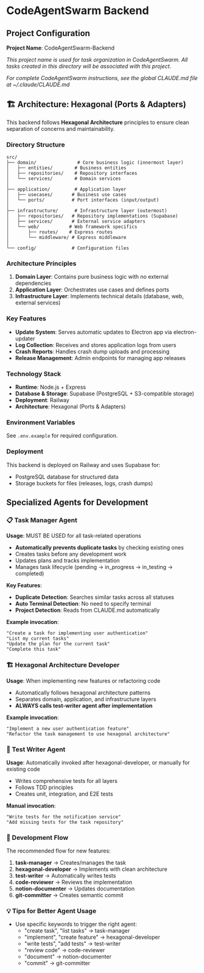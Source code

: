 # CodeAgentSwarm Backend


<!-- CODEAGENTSWARM PROJECT CONFIG START - DO NOT EDIT -->

## Project Configuration

**Project Name**: CodeAgentSwarm-Backend

_This project name is used for task organization in CodeAgentSwarm. All tasks created in this directory will be associated with this project._

_For complete CodeAgentSwarm instructions, see the global CLAUDE.md file at ~/.claude/CLAUDE.md_

<!-- CODEAGENTSWARM PROJECT CONFIG END -->

## 🏗️ Architecture: Hexagonal (Ports & Adapters)

This backend follows **Hexagonal Architecture** principles to ensure clean separation of concerns and maintainability.

### Directory Structure

```
src/
├── domain/               # Core business logic (innermost layer)
│   ├── entities/        # Business entities
│   ├── repositories/    # Repository interfaces
│   └── services/        # Domain services
│
├── application/         # Application layer
│   ├── usecases/       # Business use cases
│   └── ports/          # Port interfaces (input/output)
│
├── infrastructure/      # Infrastructure layer (outermost)
│   ├── repositories/   # Repository implementations (Supabase)
│   ├── services/       # External service adapters
│   └── web/           # Web framework specifics
│       ├── routes/    # Express routes
│       └── middleware/ # Express middleware
│
└── config/             # Configuration files
```

### Architecture Principles

1. **Domain Layer**: Contains pure business logic with no external dependencies
2. **Application Layer**: Orchestrates use cases and defines ports
3. **Infrastructure Layer**: Implements technical details (database, web, external services)

### Key Features

- **Update System**: Serves automatic updates to Electron app via electron-updater
- **Log Collection**: Receives and stores application logs from users
- **Crash Reports**: Handles crash dump uploads and processing
- **Release Management**: Admin endpoints for managing app releases

### Technology Stack

- **Runtime**: Node.js + Express
- **Database & Storage**: Supabase (PostgreSQL + S3-compatible storage)
- **Deployment**: Railway
- **Architecture**: Hexagonal (Ports & Adapters)

### Environment Variables

See `.env.example` for required configuration.

### Deployment

This backend is deployed on Railway and uses Supabase for:
- PostgreSQL database for structured data
- Storage buckets for files (releases, logs, crash dumps)

## Specialized Agents for Development

### 📋 Task Manager Agent
**Usage**: MUST BE USED for all task-related operations
- **Automatically prevents duplicate tasks** by checking existing ones
- Creates tasks before any development work
- Updates plans and tracks implementation
- Manages task lifecycle (pending → in_progress → in_testing → completed)

**Key Features**:
- **Duplicate Detection**: Searches similar tasks across all statuses
- **Auto Terminal Detection**: No need to specify terminal
- **Project Detection**: Reads from CLAUDE.md automatically

**Example invocation**:
```
"Create a task for implementing user authentication"
"List my current tasks"
"Update the plan for the current task"
"Complete this task"
```

### 🏗️ Hexagonal Architecture Developer
**Usage**: When implementing new features or refactoring code
- Automatically follows hexagonal architecture patterns
- Separates domain, application, and infrastructure layers
- **ALWAYS calls test-writer agent after implementation**

**Example invocation**:
```
"Implement a new user authentication feature"
"Refactor the task management to use hexagonal architecture"
```

### 🧪 Test Writer Agent
**Usage**: Automatically invoked after hexagonal-developer, or manually for existing code
- Writes comprehensive tests for all layers
- Follows TDD principles
- Creates unit, integration, and E2E tests

**Manual invocation**:
```
"Write tests for the notification service"
"Add missing tests for the task repository"
```

### 🔄 Development Flow
The recommended flow for new features:
1. **task-manager** → Creates/manages the task
2. **hexagonal-developer** → Implements with clean architecture
3. **test-writer** → Automatically writes tests
4. **code-reviewer** → Reviews the implementation
5. **notion-documenter** → Updates documentation
6. **git-committer** → Creates semantic commit

### 💡 Tips for Better Agent Usage
- Use specific keywords to trigger the right agent:
  - "create task", "list tasks" → task-manager
  - "implement", "create feature" → hexagonal-developer
  - "write tests", "add tests" → test-writer
  - "review code" → code-reviewer
  - "document" → notion-documenter
  - "commit" → git-committer